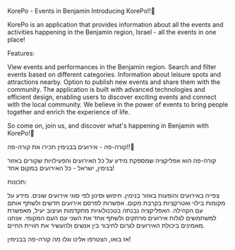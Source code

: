 
KorePo - Events in Benjamin
Introducing KorePo!!🥳

KorePo is an application that provides information about all the events and activities happening in the Benjamin region, Israel - all the events in one place!

Features:

View events and performances in the Benjamin region.
Search and filter events based on different categories.
Information about leisure spots and attractions nearby.
Option to publish new events and share them with the community.
The application is built with advanced technologies and efficient design, enabling users to discover exciting events and connect with the local community. We believe in the power of events to bring people together and enrich the experience of life.

So come on, join us, and discover what's happening in Benjamin with KorePo!🥂

קורה-פה - אירועים בבנימין
תכירו את קורה-פה!!🥳

קורה-פה הוא אפליקציה שמספקת מידע על כל האירועים והפעילויות שקורים באזור בנימין, ישראל - כל האירועים במקום אחד!

תכונות:

צפייה באירועים והופעות באזור בנימין.
חיפוש וסינון לפי סוגי אירועים שונים.
מידע על מקומות בילוי ואטרקציות בקרבת מקום.
אפשרות לפרסם אירועים חדשים ולשתף אותם עם הקהילה.
האפליקציה נבנתה בטכנולוגיות מתקדמות ועיצוב יעיל, מאפשרת למשתמשים לגלות אירועים מרתקים ולשתף אחד את השני עם העם המקומי. אנחנו מאמינים ביכולת האירועים לגרום לחיבור בין אנשים ולהעשיר את חוויית החיים.

אז בואו, הצטרפו אלינו וגלו מה קורה-פה בבנימין!
